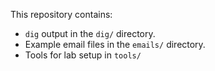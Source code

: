 This repository contains:

* `dig` output in the `dig/` directory.
* Example email files in the `emails/` directory.
* Tools for lab setup in `tools/`